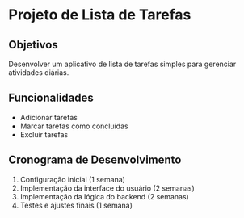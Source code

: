 # Projeto de Lista de Tarefas

## Objetivos
Desenvolver um aplicativo de lista de tarefas simples para gerenciar atividades diárias.

## Funcionalidades
- Adicionar tarefas
- Marcar tarefas como concluídas
- Excluir tarefas

## Cronograma de Desenvolvimento
1. Configuração inicial (1 semana)
2. Implementação da interface do usuário (2 semanas)
3. Implementação da lógica do backend (2 semanas)
4. Testes e ajustes finais (1 semana)
